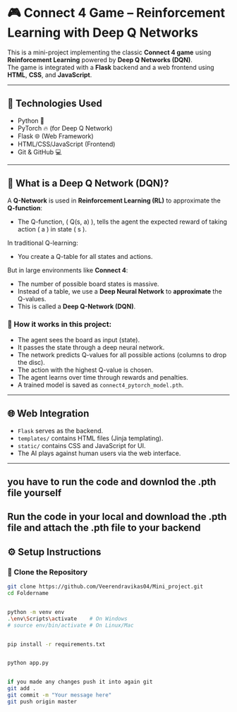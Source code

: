# 🎮 Connect 4 Game – Reinforcement Learning with Deep Q Networks

This is a mini-project implementing the classic **Connect 4 game** using **Reinforcement Learning** powered by **Deep Q Networks (DQN)**.  
The game is integrated with a **Flask** backend and a web frontend using **HTML**, **CSS**, and **JavaScript**.

---

## 🚀 Technologies Used

- Python 🐍  
- PyTorch 🔥 (for Deep Q Network)  
- Flask 🌐 (Web Framework)  
- HTML/CSS/JavaScript (Frontend)  
- Git & GitHub 💻  

---

## 🧠 What is a Deep Q Network (DQN)?

A **Q-Network** is used in **Reinforcement Learning (RL)** to approximate the **Q-function**:
- The Q-function, \( Q(s, a) \), tells the agent the expected reward of taking action \( a \) in state \( s \).

In traditional Q-learning:
- You create a Q-table for all states and actions.

But in large environments like **Connect 4**:
- The number of possible board states is massive.
- Instead of a table, we use a **Deep Neural Network** to **approximate** the Q-values.
- This is called a **Deep Q-Network (DQN)**.

### 🧠 How it works in this project:
- The agent sees the board as input (state).
- It passes the state through a deep neural network.
- The network predicts Q-values for all possible actions (columns to drop the disc).
- The action with the highest Q-value is chosen.
- The agent learns over time through rewards and penalties.
- A trained model is saved as `connect4_pytorch_model.pth`.

---

## 🌐 Web Integration

- `Flask` serves as the backend.
- `templates/` contains HTML files (Jinja templating).
- `static/` contains CSS and JavaScript for UI.
- The AI plays against human users via the web interface.

---

## you have to run the code and downlod the .pth file yourself
  Run the code in your local and download the .pth file and attach the .pth file to your backend
---

## ⚙️ Setup Instructions

### 🔁 Clone the Repository

```bash
git clone https://github.com/Veerendravikas04/Mini_project.git
cd Foldername


python -m venv env
.\env\Scripts\activate    # On Windows
# source env/bin/activate # On Linux/Mac


pip install -r requirements.txt


python app.py


if you made any changes push it into again git
git add .
git commit -m "Your message here"
git push origin master
